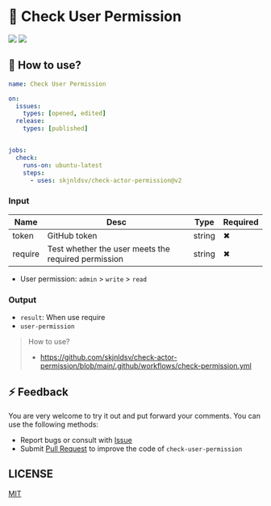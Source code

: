 # 👮 Check User Permission

[![](https://img.shields.io/badge/marketplace-check--actor--permission-blueviolet?style=flat-square)](https://github.com/marketplace/actions/check-actor-permission)
[![](https://img.shields.io/github/v/release/skjnldsv/check-actor-permission?style=flat-square&color=orange)](https://github.com/skjnldsv/check-user-permission/releases)

## 🚀 How to use?

```yml
name: Check User Permission

on:
  issues:
    types: [opened, edited]
  release:
    types: [published]


jobs:
  check:
    runs-on: ubuntu-latest
    steps:
      - uses: skjnldsv/check-actor-permission@v2
```

### Input

| Name | Desc | Type | Required |
| -- | -- | -- | -- |
| token | GitHub token | string | ✖ |
| require | Test whether the user meets the required permission | string | ✖ |

- User permission: `admin` > `write` > `read`

### Output

- `result`: When use require
- `user-permission`

> How to use? 
> - https://github.com/skjnldsv/check-actor-permission/blob/main/.github/workflows/check-permission.yml

## ⚡ Feedback

You are very welcome to try it out and put forward your comments. You can use the following methods:

- Report bugs or consult with [Issue](https://github.com/skjnldsv/check-user-permissionissues)
- Submit [Pull Request](https://github.com/skjnldsv/check-user-permission/pulls) to improve the code of `check-user-permission`

## LICENSE

[MIT](./LICENSE)
